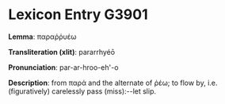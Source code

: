 # Lexicon Entry G3901

**Lemma**: παραῤῥυέω

**Transliteration (xlit)**: pararrhyéō

**Pronunciation**: par-ar-hroo-eh'-o

**Description**:
from παρά and the alternate of ῥέω; to flow by, i.e. (figuratively) carelessly pass (miss):--let slip.
